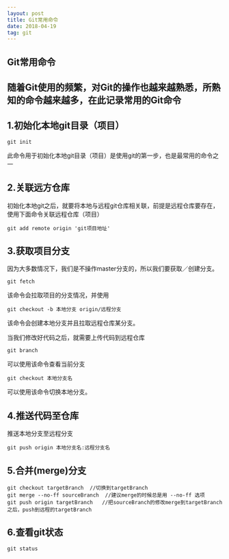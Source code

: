 ```yaml
---
layout: post
title: Git常用命令
date: 2018-04-19 
tag: git
---
```


 Git常用命令
---
随着Git使用的频繁，对Git的操作也越来越熟悉，所熟知的命令越来越多，在此记录常用的Git命令
---

## 1.初始化本地git目录（项目）

```
git init
```
此命令用于初始化本地git目录（项目）是使用git的第一步，也是最常用的命令之一

## 2.关联远方仓库
初始化本地git之后，就要将本地与远程git仓库相关联，前提是远程仓库要存在，使用下面命令关联远程仓库（项目）

```
git add remote origin 'git项目地址'
```
## 3.获取项目分支
因为大多数情况下，我们是不操作master分支的，所以我们要获取／创建分支。

```
git fetch
```
该命令会拉取项目的分支情况，并使用

```
git checkout -b 本地分支 origin/远程分支
```
该命令会创建本地分支并且拉取远程仓库某分支。

当我们修改好代码之后，就需要上传代码到远程仓库
```
git branch
```
可以使用该命令查看当前分支

```
git checkout 本地分支名
```
可以使用该命令切换本地分支。
## 4.推送代码至仓库
推送本地分支至远程分支

```
git push origin 本地分支名:远程分支名
```
## 5.合并(merge)分支

```
git checkout targetBranch  //切换到targetBranch
git merge --no-ff sourceBranch  //建议merge的时候总是用 --no-ff 选项
git push origin targetBranch   //把sourceBranch的修改merge到targetBranch之后，push到远程的targetBranch
```
## 6.查看git状态

```
git status
```
